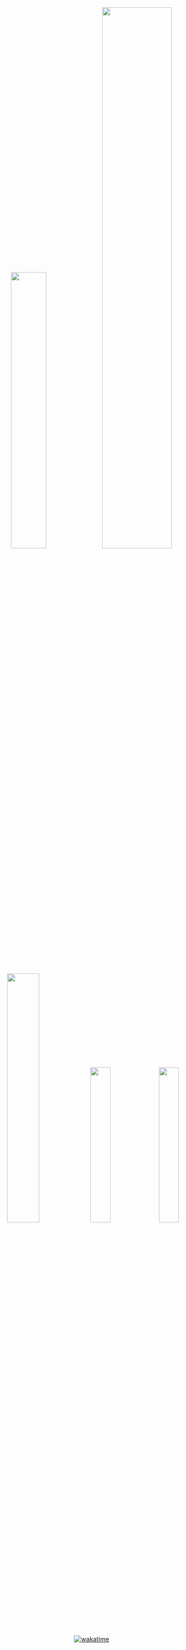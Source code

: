 

<!-- 
[![GitHub WidgetBox](https://github-widgetbox.vercel.app/api/profile?username=BaGorK&data=followers,repositories,stars,commits&theme=darkmode)](#)
<h2 align='left' style="">Some of the Technologies I work with ❤️</h2>
<div align="center">
  <table width="100%" height="100%">
    <tr>
      <th>Programming Languages</th>
      <th>Technologies [ Frameworks && tools ]</th>
    </tr>
    <tr>
      <td>
        <img alt="Typescript" height="64px" src="https://cdn.worldvectorlogo.com/logos/typescript.svg">
        <img alt="JavaScript" height="64px" src="https://cdn.worldvectorlogo.com/logos/logo-javascript.svg">
      </td>
      <td>
        <img alt="Tailwind" height="64px" src="https://cdn.worldvectorlogo.com/logos/tailwindcss.svg">
        <img alt="React" height="64px" src="https://cdn.worldvectorlogo.com/logos/react-2.svg">
        <img alt="node js" height="64px" src="https://www.cdnlogo.com/logos/n/79/node-js.svg">
        <img alt="Express" height="64px" src="https://adware-technologies.s3.amazonaws.com/uploads/technology/thumbnail/20/express-js.png">
        <img alt="MongoDb" height="64px" src="https://cdn.worldvectorlogo.com/logos/mongodb-icon-1.svg">
      </td>
    </tr>
  </table>
</div>

<p align="center">
  <img src="https://github-readme-streak-stats.herokuapp.com/?user=BaGorK&theme=radical&hide_border=true" alt="Streak Stats" />
</p>
<p align="center">
  <img src="https://github-readme-stats.vercel.app/api?username=BaGorK&theme=radical&hide_border=true&include_all_commits=true&count_private=true" alt="GitHub Stats" />
  <img src="https://github-readme-stats.vercel.app/api/top-langs/?username=BaGorK&theme=radical&hide_border=true&include_all_commits=false&count_private=true&exclude=html&layout=compact" alt="Top Languages" />
</p>
-->

<div align="center">
  <a>
    <img width="40%" src="https://streak-stats.demolab.com?user=BagorK&theme=codeSTACKr" alt="" />
    <img width="56%" src="http://github-profile-summary-cards.vercel.app/api/cards/profile-details?username=BagorK&theme=codeSTACKr" />
    <img width="38%" src="https://github-readme-stats.vercel.app/api?username=BagorK&theme=codeSTACKr&show_icons=true" />  
    <img width="30%" src="http://github-profile-summary-cards.vercel.app/api/cards/most-commit-language?username=BagorK&theme=codeSTACKr&exclude=yacc" />
    <img width="30%" src="http://github-profile-summary-cards.vercel.app/api/cards/stats?username=BagorK&theme=codeSTACKr" />
  </a>
</div>

<!--
[![github activity graph](https://github-readme-activity-graph.vercel.app/graph?username=BaGorK&theme=github-compact)](#)

<p align="center" style="width: 100vw;">
     <img src="https://capsule-render.vercel.app/api?type=waving&color=gradient&height=100&section=footer" width="100%"/>
</p>
-->
<div align="center">
  
  [![wakatime](https://wakatime.com/badge/user/466107a4-383a-433a-a72d-93aa58acf054.svg)](https://wakatime.com/@466107a4-383a-433a-a72d-93aa58acf054)
  
</div>
<p align="center"> <img src="https://komarev.com/ghpvc/?username=BaGorK&label=Profile%20views&color=0e75b6&style=flat" alt="" /> </p>


